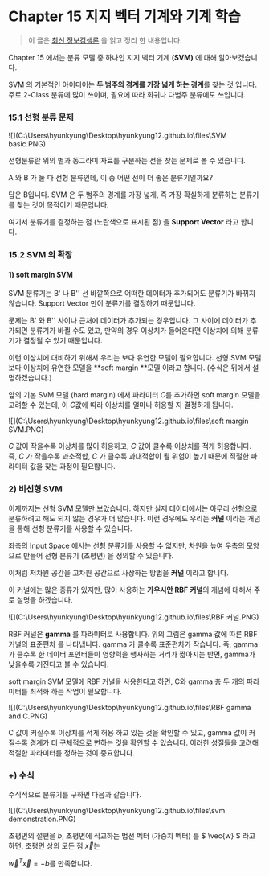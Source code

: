 # Chapter 15 지지 벡터 기계와 기계 학습

> 이 글은 [최신 정보검색론](<https://nlp.stanford.edu/IR-book/pdf/irbookonlinereading.pdf>) 을 읽고 정리 한 내용입니다.



Chapter 15 에서는 분류 모델 중 하나인 지지 벡터 기계 **(SVM)** 에 대해 알아보겠습니다. 

SVM 의 기본적인 아이디어는 **두 범주의 경계를 가장 넓게 하는 경계**를 찾는 것 입니다. 주로 2-Class 분류에 많이 쓰이며, 필요에 따라 회귀나 다범주 분류에도 쓰입니다.

### 15.1 선형 분류 문제

![](C:\Users\hyunkyung\Desktop\hyunkyung12.github.io\files\SVM basic.PNG)



선형분류란 위의 별과 동그라미 자료를 구분하는 선을 찾는 문제로 볼 수 있습니다.

A 와 B 가 둘 다 선형 분류인데, 이 중 어떤 선이 더 좋은 분류기일까요?

답은 B입니다. SVM 은 두 범주의 경계를 가장 넓게, 즉 가장  확실하게 분류하는 분류기를 찾는 것이 목적이기 때문입니다.

여기서 분류기를 결정하는 점 (노란색으로 표시된 점) 을 **Support Vector** 라고 합니다. 



### 15.2 SVM 의 확장



#### 1) soft margin SVM

SVM 분류기는  B' 나 B'' 선 바깥쪽으로 어떠한 데이터가 추가되어도 분류기가 바뀌지 않습니다. Support Vector 만이 분류기를 결정하기 때문입니다.

문제는 B' 와 B'' 사이나 근처에 데이터가 추가되는 경우입니다. 그 사이에 데이터가 추가되면 분류기가 바뀔 수도 있고, 만약의 경우 이상치가 들어온다면 이상치에 의해 분류기가 결정될 수 있기 때문입니다.

이런 이상치에 대비하기 위해서 우리는 보다 유연한 모델이 필요합니다. 선형 SVM 모델 보다 이상치에 유연한 모델을 **soft margin **모델 이라고 합니다. (수식은 뒤에서 설명하겠습니다.)

앞의 기본 SVM 모델 (hard margin) 에서 파라미터 $C$를 추가하면 soft margin 모델을 고려할 수 있는데, 이 $C$값에 따라 이상치를 얼마나 허용할 지 결정하게 됩니다.

![](C:\Users\hyunkyung\Desktop\hyunkyung12.github.io\files\soft margin SVM.PNG)

$C$ 값이 작을수록 이상치를 많이 허용하고, $C$ 값이 클수록 이상치를 적게 허용합니다.  즉, $C$ 가 작을수록 과소적합, $C$ 가 클수록 과대적합이 될 위험이 높기 때문에 적절한 파라미터 값을 찾는 과정이 필요합니다.



### 2) 비선형 SVM 

이제까지는 선형 SVM 모델만 보았습니다. 하지만 실제 데이터에서는 아무리 선형으로 분류하려고 해도 되지 않는 경우가 더 많습니다. 이런 경우에도 우리는 **커널** 이라는 개념을 통해 선형 분류기를 사용할 수 있습니다.





좌측의 Input Space 에서는 선형 분류기를 사용할 수 없지만, 차원을 높여 우측의 모양으로 만들어 선형 분류기 (초평면) 을 정의할 수 있습니다.

이처럼 저차원 공간을 고차원 공간으로 사상하는 방법을 **커널** 이라고 합니다.

이 커널에는 많은 종류가 있지만, 많이 사용하는 **가우시안 RBF 커널**의 개념에 대해서 주로 설명을 하겠습니다.

![](C:\Users\hyunkyung\Desktop\hyunkyung12.github.io\files\RBF 커널.PNG)



RBF 커널은 **gamma** 를 파라미터로 사용합니다. 위의 그림은 gamma 값에 따른 RBF 커널의 표준편차 를 나타냅니다. gamma 가 클수록 표준편차가 작습니다. 즉, gamma가 클수록 한 데이터 포인터들이 영향력을 행사하는 거리가 짧아지는 반면, gamma가 낮을수록 커진다고 볼 수 있습니다.



soft margin SVM 모델에 RBF 커널을 사용한다고 하면, C와 gamma 총 두 개의 파라미터를 최적화 하는 작업이 필요합니다. 

![](C:\Users\hyunkyung\Desktop\hyunkyung12.github.io\files\RBF gamma and C.PNG)

C 값이 커질수록 이상치를 적게 허용 하고 있는 것을 확인할 수 있고, gamma 값이 커질수록 경계가 더 구체적으로 변하는 것을 확인할 수 있습니다. 이러한 성질들을 고려해 적절한 파라미터를 정하는 것이 중요합니다.



### +) 수식

수식적으로 분류기를 구하면 다음과 같습니다.

![](C:\Users\hyunkyung\Desktop\hyunkyung12.github.io\files\svm demonstration.PNG)



초평면의 절편을 $b​$, 초평면에 직교하는 법선 벡터 (가중치 벡터) 를 $ \vec{w}  ​$ 라고 하면, 초평면 상의 모든 점 $\vec{x}​$는 

$\vec{w}^T\vec{x} = -b​$를 만족합니다.



